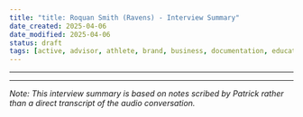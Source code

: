 ```yaml
---
title: "title: Roquan Smith (Ravens) - Interview Summary"
date_created: 2025-04-06
date_modified: 2025-04-06
status: draft
tags: [active, advisor, athlete, brand, business, documentation, education, estate, financial, football, interview, investment, planning, ravens, relationship, retirement, rookie, service, status:draft, veteran]
---
```


---

---


*Note: This interview summary is based on notes scribed by Patrick rather than a direct transcript of the audio conversation.*

